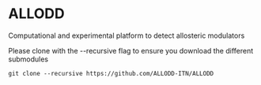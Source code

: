 # ALLODD
Computational and experimental platform to detect allosteric modulators

Please clone with the --recursive flag to ensure you download the different submodules

`git clone --recursive https://github.com/ALLODD-ITN/ALLODD`
